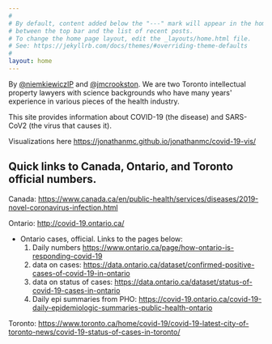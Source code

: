 ```yaml
---
#
# By default, content added below the "---" mark will appear in the home page
# between the top bar and the list of recent posts.
# To change the home page layout, edit the _layouts/home.html file.
# See: https://jekyllrb.com/docs/themes/#overriding-theme-defaults
#
layout: home
---
```


By [@niemkiewiczIP](https://twitter.com/niemkiewiczIP)  and [@jmcrookston](https://twitter.com/jmcrookston). We are two Toronto intellectual property lawyers with science backgrounds who have many years' experience in various pieces of the health industry.

This site provides information about COVID-19 (the disease) and SARS-CoV2 (the virus that causes it).

Visualizations here <https://jonathanmc.github.io/jonathanmc/covid-19-vis/>

## Quick links to Canada, Ontario, and Toronto official numbers.

Canada:
<https://www.canada.ca/en/public-health/services/diseases/2019-novel-coronavirus-infection.html>

Ontario:
<http://covid-19.ontario.ca/>
- Ontario cases, official. Links to the pages below:
  1. Daily numbers <https://www.ontario.ca/page/how-ontario-is-responding-covid-19>
  1. data on cases: <https://data.ontario.ca/dataset/confirmed-positive-cases-of-covid-19-in-ontario>
  1. data on status of cases: <https://data.ontario.ca/dataset/status-of-covid-19-cases-in-ontario>
  1. Daily epi summaries from PHO: <https://covid-19.ontario.ca/covid-19-daily-epidemiologic-summaries-public-health-ontario>

Toronto:
<https://www.toronto.ca/home/covid-19/covid-19-latest-city-of-toronto-news/covid-19-status-of-cases-in-toronto/>
